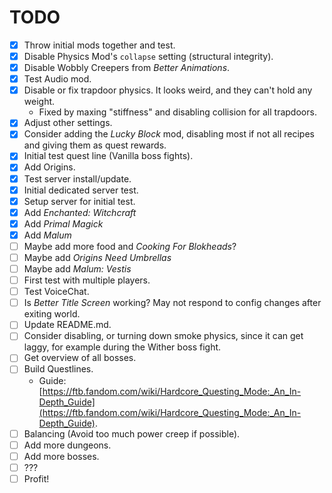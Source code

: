 # TODO
* [X] Throw initial mods together and test.
* [X] Disable Physics Mod's `collapse` setting (structural integrity).
* [X] Disable Wobbly Creepers from *Better Animations*.
* [X] Test Audio mod.
* [X] Disable or fix trapdoor physics. It looks weird, and they can't hold any weight.
    * Fixed by maxing "stiffness" and disabling collision for all trapdoors.
* [X] Adjust other settings.
* [X] Consider adding the *Lucky Block* mod, disabling most if not all recipes and giving them as quest rewards.
* [X] Initial test quest line (Vanilla boss fights).
* [X] Add Origins.
* [X] Test server install/update.
* [X] Initial dedicated server test.
* [X] Setup server for initial test.
* [X] Add *Enchanted: Witchcraft*
* [X] Add *Primal Magick*
* [X] Add *Malum*
* [ ] Maybe add more food and *Cooking For Blokheads*?
* [ ] Maybe add *Origins Need Umbrellas*
* [ ] Maybe add *Malum: Vestis*
* [ ] First test with multiple players.
* [ ] Test VoiceChat.
* [ ] Is *Better Title Screen* working? May not respond to config changes after exiting world.
* [ ] Update README.md.
* [ ] Consider disabling, or turning down smoke physics, since it can get laggy, for example during the Wither boss fight.
* [ ] Get overview of all bosses.
* [ ] Build Questlines.
    * Guide: [https://ftb.fandom.com/wiki/Hardcore_Questing_Mode:_An_In-Depth_Guide](https://ftb.fandom.com/wiki/Hardcore_Questing_Mode:_An_In-Depth_Guide).
* [ ] Balancing (Avoid too much power creep if possible).
* [ ] Add more dungeons.
* [ ] Add more bosses.
* [ ] ???
* [ ] Profit!
